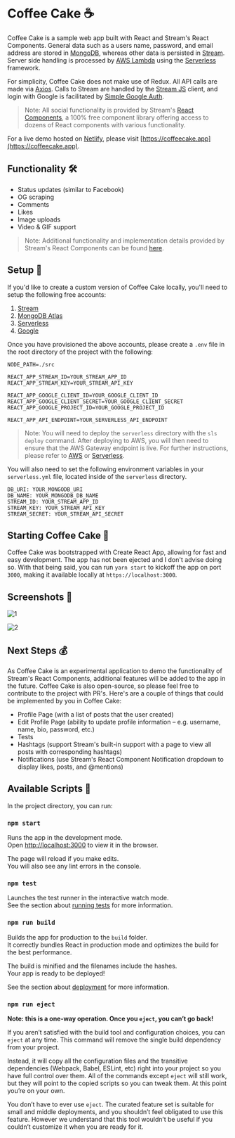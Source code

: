 # Coffee Cake ☕

Coffee Cake is a sample web app built with React and Stream's React Components. General data such as a users name, password, and email address are stored in [MongoDB](https://cloud.mongodb.com), whereas other data is persisted in [Stream](https://getstream.io). Server side handling is processed by [AWS Lambda](https://aws.amazon.com/lambda/) using the [Serverless](https://serverless.com) framework.

For simplicity, Coffee Cake does not make use of Redux. All API calls are made via [Axios](https://github.com/axios/axios). Calls to Stream are handled by the [Stream JS](https://github.com/GetStream/stream-js) client, and login with Google is facilitated by [Simple Google Auth](https://github.com/hepiska/simple-google-auth). 

> Note: All social functionality is provided by Stream's [React Components](https://getstream.io/react-activity-feed/), a 100% free component library offering access to dozens of React components with various functionality.

For a live demo hosted on [Netlify](https://netlify.com), please visit [https://coffeecake.app](https://coffeecake.app).

## Functionality 🛠

-   Status updates (similar to Facebook)
-   OG scraping
-   Comments
-   Likes
-   Image uploads
-   Video & GIF support

> Note: Additional functionality and implementation details provided by Stream's React Components can be found [here](https://getstream.github.io/react-activity-feed/).

## Setup 🔌

If you'd like to create a custom version of Coffee Cake locally, you'll need to setup the following free accounts:

1. [Stream](https://getstream.io)
2. [MongoDB Atlas](https://cloud.mongodb.com)
3. [Serverless](https://dashboard.serverless.com)
4. [Google](https://google.com)

Once you have provisioned the above accounts, please create a `.env` file in the root directory of the project with the following:

```
NODE_PATH=./src

REACT_APP_STREAM_ID=YOUR_STREAM_APP_ID
REACT_APP_STREAM_KEY=YOUR_STREAM_API_KEY

REACT_APP_GOOGLE_CLIENT_ID=YOUR_GOOGLE_CLIENT_ID
REACT_APP_GOOGLE_CLIENT_SECRET=YOUR_GOOGLE_CLIENT_SECRET
REACT_APP_GOOGLE_PROJECT_ID=YOUR_GOOGLE_PROJECT_ID

REACT_APP_API_ENDPOINT=YOUR_SERVERLESS_API_ENDPOINT
```

> Note: You will need to deploy the `serverless` directory with the `sls deploy` command. After deploying to AWS, you will then need to ensure that the AWS Gateway endpoint is live. For further instructions, please refer to [AWS](https://aws.amazon.com) or [Serverless](https://serverless.com).

You will also need to set the following environment variables in your `serverless.yml` file, located inside of the `serverless` directory.

```
DB_URI: YOUR_MONGODB_URI
DB_NAME: YOUR_MONGODB_DB_NAME
STREAM_ID: YOUR_STREAM_APP_ID
STREAM_KEY: YOUR_STREAM_API_KEY
STREAM_SECRET: YOUR_STREAM_API_SECRET
```     

## Starting Coffee Cake 🚀

Coffee Cake was bootstrapped with Create React App, allowing for fast and easy development. The app has not been ejected and I don't advise doing so. With that being said, you can run `yarn start` to kickoff the app on port `3000`, making it available locally at `https://localhost:3000`.

## Screenshots 📸

![1](https://i.imgur.com/XrgolAl.png)

![2](https://i.imgur.com/sA2ryCr.png)

## Next Steps 💰

As Coffee Cake is an experimental application to demo the functionality of Stream's React Components, additional features will be added to the app in the future. Coffee Cake is also open-source, so please feel free to contribute to the project with PR's. Here's are a couple of things that could be implemented by you in Coffee Cake:

-   Profile Page (with a list of posts that the user created)
-   Edit Profile Page (ability to update profile information – e.g. username, name, bio, password, etc.)
-   Tests
-   Hashtags (support Stream's built-in support with a page to view all posts with corresponding hashtags)
-   Notifications (use Stream's React Component Notification dropdown to display likes, posts, and @mentions)

## Available Scripts 📜

In the project directory, you can run:

### `npm start`

Runs the app in the development mode.<br>
Open [http://localhost:3000](http://localhost:3000) to view it in the browser.

The page will reload if you make edits.<br>
You will also see any lint errors in the console.

### `npm test`

Launches the test runner in the interactive watch mode.<br>
See the section about [running tests](https://facebook.github.io/create-react-app/docs/running-tests) for more information.

### `npm run build`

Builds the app for production to the `build` folder.<br>
It correctly bundles React in production mode and optimizes the build for the best performance.

The build is minified and the filenames include the hashes.<br>
Your app is ready to be deployed!

See the section about [deployment](https://facebook.github.io/create-react-app/docs/deployment) for more information.

### `npm run eject`

**Note: this is a one-way operation. Once you `eject`, you can’t go back!**

If you aren’t satisfied with the build tool and configuration choices, you can `eject` at any time. This command will remove the single build dependency from your project.

Instead, it will copy all the configuration files and the transitive dependencies (Webpack, Babel, ESLint, etc) right into your project so you have full control over them. All of the commands except `eject` will still work, but they will point to the copied scripts so you can tweak them. At this point you’re on your own.

You don’t have to ever use `eject`. The curated feature set is suitable for small and middle deployments, and you shouldn’t feel obligated to use this feature. However we understand that this tool wouldn’t be useful if you couldn’t customize it when you are ready for it.
